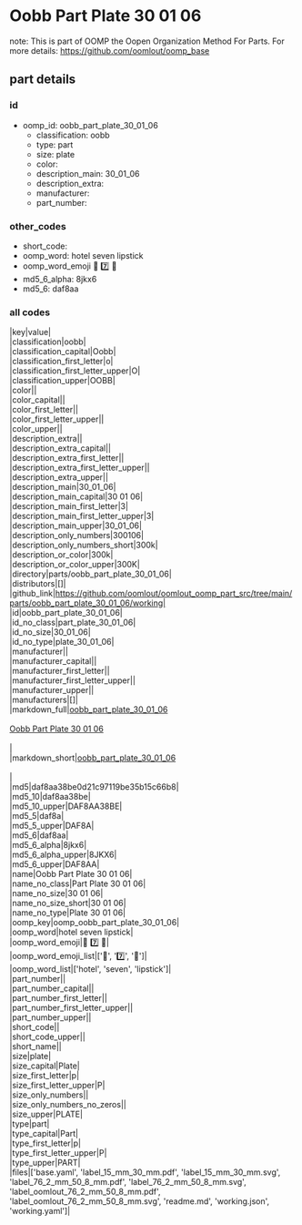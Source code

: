 # Oobb Part Plate 30 01 06  

note: This is part of OOMP the Oopen Organization Method For Parts. For more details: https://github.com/oomlout/oomp_base

##  part details





### id
* oomp_id: oobb_part_plate_30_01_06
  * classification: oobb
  * type: part
  * size: plate
  * color: 
  * description_main: 30_01_06
  * description_extra: 
  * manufacturer: 
  * part_number: 

### other_codes
* short_code: 
* oomp_word: hotel seven lipstick
* oomp_word_emoji :hotel: :seven: :lipstick:
* md5_6_alpha: 8jkx6
* md5_6: daf8aa

### all codes 
|key|value|  
|classification|oobb|  
|classification_capital|Oobb|  
|classification_first_letter|o|  
|classification_first_letter_upper|O|  
|classification_upper|OOBB|  
|color||  
|color_capital||  
|color_first_letter||  
|color_first_letter_upper||  
|color_upper||  
|description_extra||  
|description_extra_capital||  
|description_extra_first_letter||  
|description_extra_first_letter_upper||  
|description_extra_upper||  
|description_main|30_01_06|  
|description_main_capital|30 01 06|  
|description_main_first_letter|3|  
|description_main_first_letter_upper|3|  
|description_main_upper|30_01_06|  
|description_only_numbers|300106|  
|description_only_numbers_short|300k|  
|description_or_color|300k|  
|description_or_color_upper|300K|  
|directory|parts/oobb_part_plate_30_01_06|  
|distributors|[]|  
|github_link|https://github.com/oomlout/oomlout_oomp_part_src/tree/main/parts/oobb_part_plate_30_01_06/working|  
|id|oobb_part_plate_30_01_06|  
|id_no_class|part_plate_30_01_06|  
|id_no_size|30_01_06|  
|id_no_type|plate_30_01_06|  
|manufacturer||  
|manufacturer_capital||  
|manufacturer_first_letter||  
|manufacturer_first_letter_upper||  
|manufacturer_upper||  
|manufacturers|[]|  
|markdown_full|[oobb_part_plate_30_01_06](https://github.com/oomlout/oomlout_oomp_part_src/tree/main/parts/oobb_part_plate_30_01_06/working)<br>[](https://github.com/oomlout/oomlout_oomp_part_src/tree/main/parts/oobb_part_plate_30_01_06/working)<br>[Oobb Part Plate 30 01 06](https://github.com/oomlout/oomlout_oomp_part_src/tree/main/parts/oobb_part_plate_30_01_06/working)<br><br>|  
|markdown_short|[oobb_part_plate_30_01_06](https://github.com/oomlout/oomlout_oomp_part_src/tree/main/parts/oobb_part_plate_30_01_06/working)<br><br>|  
|md5|daf8aa38be0d21c97119be35b15c66b8|  
|md5_10|daf8aa38be|  
|md5_10_upper|DAF8AA38BE|  
|md5_5|daf8a|  
|md5_5_upper|DAF8A|  
|md5_6|daf8aa|  
|md5_6_alpha|8jkx6|  
|md5_6_alpha_upper|8JKX6|  
|md5_6_upper|DAF8AA|  
|name|Oobb Part Plate 30 01 06|  
|name_no_class|Part Plate 30 01 06|  
|name_no_size|30 01 06|  
|name_no_size_short|30 01 06|  
|name_no_type|Plate 30 01 06|  
|oomp_key|oomp_oobb_part_plate_30_01_06|  
|oomp_word|hotel seven lipstick|  
|oomp_word_emoji|:hotel: :seven: :lipstick:|  
|oomp_word_emoji_list|[':hotel:', ':seven:', ':lipstick:']|  
|oomp_word_list|['hotel', 'seven', 'lipstick']|  
|part_number||  
|part_number_capital||  
|part_number_first_letter||  
|part_number_first_letter_upper||  
|part_number_upper||  
|short_code||  
|short_code_upper||  
|short_name||  
|size|plate|  
|size_capital|Plate|  
|size_first_letter|p|  
|size_first_letter_upper|P|  
|size_only_numbers||  
|size_only_numbers_no_zeros||  
|size_upper|PLATE|  
|type|part|  
|type_capital|Part|  
|type_first_letter|p|  
|type_first_letter_upper|P|  
|type_upper|PART|  
|files|['base.yaml', 'label_15_mm_30_mm.pdf', 'label_15_mm_30_mm.svg', 'label_76_2_mm_50_8_mm.pdf', 'label_76_2_mm_50_8_mm.svg', 'label_oomlout_76_2_mm_50_8_mm.pdf', 'label_oomlout_76_2_mm_50_8_mm.svg', 'readme.md', 'working.json', 'working.yaml']|  
